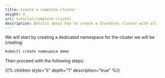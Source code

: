 ```yaml
---
title: Create a complete cluster
weight: 4
url: tutorial/complete-cluster
description: Details about how to create a StackGres cluster with all features.
---
```


We will start by creating a dedicated namespace for the cluster we will be creating:

```bash
kubectl create namespace demo
```

Then proceed with the following steps:

{{% children style="li" depth="1" description="true" %}}
